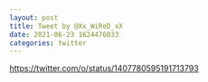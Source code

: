 ```yaml
--- 
layout: post 
title: Tweet by @Xx_WiReD_xX 
date: 2021-06-23 1624476033 
categories: twitter 
--- 
```

https://twitter.com/o/status/1407780595191713793